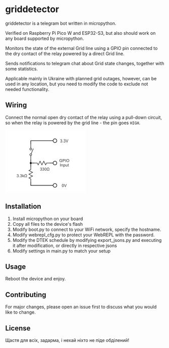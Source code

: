 # griddetector

griddetector is a telegram bot written in micropython.

Verified on Raspberry Pi Pico W and ESP32-S3, but also should work on any board supported by micropython.

Monitors the state of the external Grid line using a GPIO pin connected to the dry contact of the relay powered by a direct Grid line.

Sends notifications to telegram chat about Grid state changes, together with some statistics.

Applicable mainly in Ukraine with planned grid outages, however, can be used in any location, but you need to modify the code to exclude not needed functionality.


## Wiring

Connect the normal open dry contact of the relay using a pull-down circuit, so when the relay is powered by the grid line - the pin goes `HIGH`.

![](images/pull-up.png)


## Installation

1. Install micropython on your board
2. Copy all files to the device's flash
3. Modify boot.py to connect to your WiFi network, specify the hostname.
4. Modify webrepl_cfg.py to protect your WebREPL with the password.
5. Modify the DTEK schedule by modifying export_jsons.py and executing it after modification, or directly in respective jsons
6. Modify settings in main.py to match your setup

## Usage

Reboot the device and enjoy.

## Contributing

For major changes, please open an issue first to discuss what you would like to change.

## License

Щастя для всіх, задарма, і нехай ніхто не піде обділений!